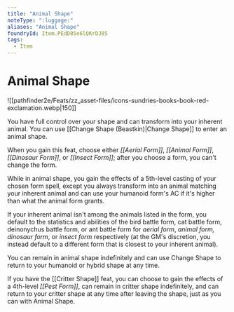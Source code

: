 ```yaml
---
title: "Animal Shape"
noteType: ":luggage:"
aliases: "Animal Shape"
foundryId: Item.PEdD85e6lQKrDJ85
tags:
  - Item
---
```


# Animal Shape
![[pathfinder2e/Feats/zz_asset-files/icons-sundries-books-book-red-exclamation.webp|150]]

You have full control over your shape and can transform into your inherent animal. You can use [[Change Shape (Beastkin)|Change Shape]] to enter an animal shape.

When you gain this feat, choose either _[[Aerial Form]]_, _[[Animal Form]]_, _[[Dinosaur Form]]_, or _[[Insect Form]]_; after you choose a form, you can't change the form.

While in animal shape, you gain the effects of a 5th-level casting of your chosen form spell, except you always transform into an animal matching your inherent animal and can use your humanoid form's AC if it's higher than what the animal form grants.

If your inherent animal isn't among the animals listed in the form, you default to the statistics and abilities of the bird battle form, cat battle form, deinonychus battle form, or ant battle form for _aerial form_, _animal form, dinosaur form_, or _insect form_ respectively (at the GM's discretion, you instead default to a different form that is closest to your inherent animal).

You can remain in animal shape indefinitely and can use Change Shape to return to your humanoid or hybrid shape at any time.

If you have the [[Critter Shape]] feat, you can choose to gain the effects of a 4th-level _[[Pest Form]]_, can remain in critter shape indefinitely, and can return to your critter shape at any time after leaving the shape, just as you can with Animal Shape.
